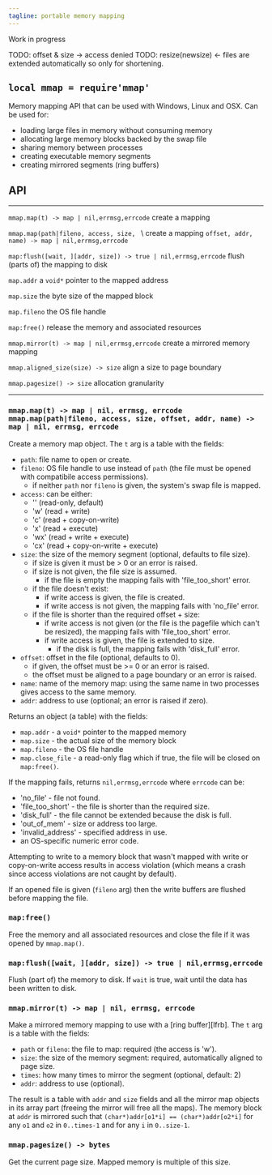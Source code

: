 ```yaml
---
tagline: portable memory mapping
---
```


<warn>Work in progress</warn>

TODO: offset & size -> access denied
TODO: resize(newsize) <- files are extended automatically so only for shortening.


## `local mmap = require'mmap'`

Memory mapping API that can be used with Windows, Linux and OSX.
Can be used for:

  * loading large files in memory without consuming memory
  * allocating large memory blocks backed by the swap file
  * sharing memory between processes
  * creating executable memory segments
  * creating mirrored segments (ring buffers)


## API

--------------------------------------------------------------- --------------------------------------------
`mmap.map(t) -> map | nil,errmsg,errcode`                       create a mapping

`mmap.map(path|fileno, access, size, ` \                        create a mapping
`offset, addr, name) -> map | nil,errmsg,errcode`

`map:flush([wait, ][addr, size]) -> true | nil,errmsg,errcode`  flush (parts of) the mapping to disk

`map.addr`                                                      a `void*` pointer to the mapped address

`map.size`                                                      the byte size of the mapped block

`map.fileno`                                                    the OS file handle

`map:free()`                                                    release the memory and associated resources

`mmap.mirror(t) -> map | nil,errmsg,errcode`                    create a mirrored memory mapping

`mmap.aligned_size(size) -> size`                               align a size to page boundary

`mmap.pagesize() -> size`                                       allocation granularity
--------------------------------------------------------------- --------------------------------------------

### `mmap.map(t) -> map | nil, errmsg, errcode` <br> `mmap.map(path|fileno, access, size, offset, addr, name) -> map | nil, errmsg, errcode`

Create a memory map object. The `t` arg is a table with the fields:

* `path`: file name to open or create.
* `fileno`: OS file handle to use instead of `path` (the file must be opened
	with compatibile access permissions).
	* if neither `path` nor `fileno` is given, the system's swap file is mapped.
* `access`: can be either:
	* '' (read-only, default)
	* 'w' (read + write)
	* 'c' (read + copy-on-write)
	* 'x' (read + execute)
	* 'wx' (read + write + execute)
	* 'cx' (read + copy-on-write + execute)
* `size`: the size of the memory segment (optional, defaults to file size).
	* if size is given it must be > 0 or an error is raised.
	* if size is not given, the file size is assumed.
		* if the file is empty the mapping fails with 'file_too_short' error.
	* if the file doesn't exist:
		* if write access is given, the file is created.
		* if write access is not given, the mapping fails with 'no_file' error.
	* if the file is shorter than the required offset + size:
		* if write access is not given (or the file is the pagefile which
		can't be resized), the mapping fails with 'file_too_short' error.
		* if write access is given, the file is extended to size.
			* if the disk is full, the mapping fails with 'disk_full' error.
* `offset`: offset in the file (optional, defaults to 0).
	* if given, the offset must be >= 0 or an error is raised.
	* the offset must be aligned to a page boundary or an error is raised.
* `name`: name of the memory map: using the same name in two processes gives
access to the same memory.
* `addr`: address to use (optional; an error is raised if zero).

Returns an object (a table) with the fields:

* `map.addr` - a `void*` pointer to the mapped memory
* `map.size` - the actual size of the memory block
* `map.fileno` - the OS file handle
* `map.close_file` - a read-only flag which if true, the file will be closed
on `map:free()`.

If the mapping fails, returns `nil,errmsg,errcode` where `errcode` can be:

* 'no_file' - file not found.
* 'file_too_short' - the file is shorter than the required size.
* 'disk_full' - the file cannot be extended because the disk is full.
* 'out_of_mem' - size or address too large.
* 'invalid_address' - specified address in use.
* an OS-specific numeric error code.

Attempting to write to a memory block that wasn't mapped with write or
copy-on-write access results in access violation (which means a crash
since access violations are not caught by default).

If an opened file is given (`fileno` arg) then the write buffers are flushed
before mapping the file.


### `map:free()`

Free the memory and all associated resources and close the file
if it was opened by `mmap.map()`.


### `map:flush([wait, ][addr, size]) -> true | nil,errmsg,errcode`

Flush (part of) the memory to disk.
If `wait` is true, wait until the data has been written to disk.


### `mmap.mirror(t) -> map | nil, errmsg, errcode`

Make a mirrored memory mapping to use with a [ring buffer][lfrb].
The `t` arg is a table with the fields:

* `path` or `fileno`: the file to map: required (the access is 'w').
* `size`: the size of the memory segment: required, automatically aligned
to page size.
* `times`: how many times to mirror the segment (optional, default: 2)
* `addr`: address to use (optional).

The result is a table with `addr` and `size` fields and all the mirror map
objects in its array part (freeing the mirror will free all the maps).
The memory block at `addr` is mirrored such that
`(char*)addr[o1*i] == (char*)addr[o2*i]` for any `o1` and `o2` in
`0..times-1` and for any `i` in `0..size-1`.


### `mmap.pagesize() -> bytes`

Get the current page size. Mapped memory is multiple of this size.
